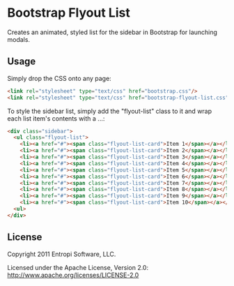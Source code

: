 Bootstrap Flyout List
=====================

Creates an animated, styled list for the sidebar in Bootstrap for launching modals.

Usage
-----

Simply drop the CSS onto any page:

``` html
<link rel="stylesheet" type="text/css" href="bootstrap.css"/>
<link rel="stylesheet" type="text/css" href="bootstrap-flyout-list.css"/>
```

To style the sidebar list, simply add the "flyout-list" class to it and wrap each list item's contents with a <span class="flyout-list-card">...</span>:

``` html
<div class="sidebar">
  <ul class="flyout-list">
    <li><a href="#"><span class="flyout-list-card">Item 1</span></a></li>
    <li><a href="#"><span class="flyout-list-card">Item 2</span></a></li>
    <li><a href="#"><span class="flyout-list-card">Item 3</span></a></li>
    <li><a href="#"><span class="flyout-list-card">Item 4</span></a></li>
    <li><a href="#"><span class="flyout-list-card">Item 5</span></a></li>
    <li><a href="#"><span class="flyout-list-card">Item 6</span></a></li>
    <li><a href="#"><span class="flyout-list-card">Item 7</span></a></li>
    <li><a href="#"><span class="flyout-list-card">Item 8</span></a></li>
    <li><a href="#"><span class="flyout-list-card">Item 9</span></a></li>
    <li><a href="#"><span class="flyout-list-card">Item 10</span></a></li>
  <ul>
</div>
```

License
---------------------

Copyright 2011 Entropi Software, LLC.

Licensed under the Apache License, Version 2.0: http://www.apache.org/licenses/LICENSE-2.0

